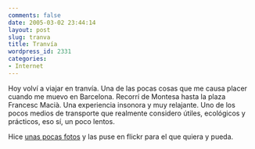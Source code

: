 ```yaml
---
comments: false
date: 2005-03-02 23:44:14
layout: post
slug: tranva
title: Tranvía
wordpress_id: 2331
categories:
- Internet
---
```


Hoy volví a viajar en tranvía. Una de las pocas cosas que me causa placer cuando me muevo en Barcelona. Recorrí de Montesa hasta la plaza Francesc Macià. Una experiencia insonora y muy relajante. Uno de los pocos medios de transporte que realmente considero útiles, ecológicos y prácticos, eso sí, un poco lentos.





Hice [unas pocas fotos](http://www.flickr.com/photos/minid/tags/streetcar/) y las puse en flickr para el que quiera y pueda.




 
